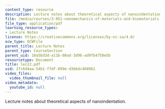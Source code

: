 ```yaml
---
content_type: resource
description: Lecture notes about theoretical aspects of nanoindentation.
file: /media/courses/3-052-nanomechanics-of-materials-and-biomaterials-spring-2007/2fc6d4aa54b1ffdf899ed3b6dc408961_lec22.pdf
file_type: application/pdf
learning_resource_types:
- Lecture Notes
license: https://creativecommons.org/licenses/by-nc-sa/4.0/
ocw_type: OCWFile
parent_title: Lecture Notes
parent_type: CourseSection
parent_uid: 10a5bd3d-a11b-80ad-3d96-ad9fb4750e5b
resourcetype: Document
title: lec22.pdf
uid: 2fc6d4aa-54b1-ffdf-899e-d3b6dc408961
video_files:
  video_thumbnail_file: null
video_metadata:
  youtube_id: null
---
```

Lecture notes about theoretical aspects of nanoindentation.